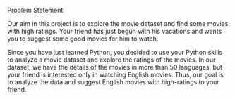 Problem Statement

Our aim in this project is to explore the movie dataset and find some movies with high ratings. Your friend has just begun with his vacations and wants you to suggest some good movies for him to watch.

Since you have just learned Python, you decided to use your Python skills to analyze a movie dataset and explore the ratings of the movies. In our dataset, we have the details of the movies in more than 50 languages, but your friend is interested only in watching English movies. Thus, our goal is to analyze the data and suggest English movies with high-ratings to your friend.
